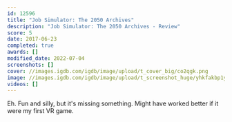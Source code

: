 ```yaml
---
id: 12596
title: "Job Simulator: The 2050 Archives"
description: "Job Simulator: The 2050 Archives - Review"
score: 5
date: 2017-06-23
completed: true
awards: []
modified_date: 2022-07-04
screenshots: []
cover: //images.igdb.com/igdb/image/upload/t_cover_big/co2qgk.png
image: //images.igdb.com/igdb/image/upload/t_screenshot_huge/yhkfakbp1ykggvmuudxd.jpg
videos: []
---
```

Eh. Fun and silly, but it's missing something. Might have worked better if it were my first VR game.
